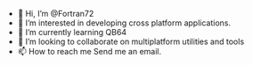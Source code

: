 - 👋 Hi, I’m @Fortran72
- 👀 I’m interested in developing cross platform applications.
- 🌱 I’m currently learning QB64
- 💞️ I’m looking to collaborate on multiplatform utilities and tools
- 📫 How to reach me Send me an email.

<!---
Fortran72/Fortran72 is a ✨ special ✨ repository because its `README.md` (this file) appears on your GitHub profile.
You can click the Preview link to take a look at your changes.
--->
